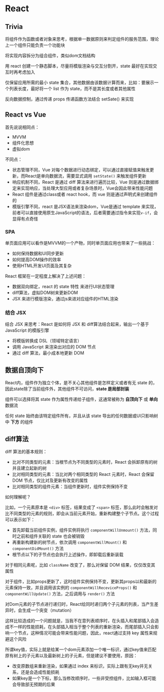 # React

## Trivia

将组件作为函数或者对象来思考，根据单一数据原则来判定组件的服务范围，理论上一个组件只能负责一个功能块

将实现内容拆分为组合组件，类似dom文档结构

用 react 创建一个静态脚本，尽量将模版渲染与交互分割开，state 最好在实现交互时再考虑加入

仅保留应用所需的最小 state 集合，其他数据由该数据计算而来，比如：要展示一个列表长度，最好将一个 list 作为 state，而不是其长度或者其他属性

反向数据控制，通过传递 props 传递函数方法结合 setSate() 来实现


## React vs Vue

首先说说相同点：

- MVVM
- 组件化思想
- 虚拟dom

不同点：

- 状态管理不同，Vue 对每个数据进行动态绑定，可以通过直接赋值来触发更新，而React是单向数据流，需要显式调用 `setState()` 来触发组件更新
- 响应机制不同，React 是通过 diff 算法来进行遍历比较，Vue 则是通过数据绑定来实现响应，当处理大型应用或者复杂场景时，Vue会因此带来性能问题
- React 组件是通过class或者 react hook，而 vue 则是通过声明式来创建组件的
- 模版引擎不同，react 是JSX语法来渲染dom，Vue是通过 template 来实现，前者可以直接使用原生JavaScript的语法，后者需要通过指令来实现`v-if`，会显得有点奇怪


### SPA

单页面应用可以看作是MVVM的一个产物，同时单页面应用也带来了一些挑战：
- 如何保持数据和UI同步更新
- 如何提高DOM操作的效率
- 使用HTML开发UI页面及其复杂

React 框架在一定程度上解决了上述问题：
- 数据双向绑定，react 的 state 特性 来进行UI状态管理
- diff算法，虚拟DOM树来更新DOM
- JSX 来进行模版渲染，通过js来进对应组件的HTML渲染

### 结合 JSX 

结合 JSX 来思考：React 是如何将 JSX 和 diff算法结合起来，输出一个基于 JavaScript 的模版引擎

- 将模版转换成 DSL（领域特定语言）
- 调用 JavaScript 来渲染出对应的 DOM 节点
- 通过 diff 算法，最小成本地更新 DOM



## 数据自顶向下

React内，组件作为独立个体，是不关心其他组件是怎样定义或者有无 state 的，因此state除了当前组件外，其他组件不可访问，**state 是局部封装**

组件可以选择将其 state 作为属性传递给子组件，这通常被称为 **自顶向下** 或 **单向** 数据流

任何 state 始终由该特定组件所有，并且从该 state 导出的任何数据或UI只影响树中 **下方** 的组件


## diff算法

diff 算法的基本规则：

- 比对不同类型的元素：当根节点为不同类型的元素时，React 会拆卸原有的树并且建立起新的树
- 比对相同类型的元素：当比对两个相同类型的 React 元素时，React 会保留 DOM 节点，仅比对及更新有改变的属性
- 比对相同类型的组件元素：当组件更新时，组件实例保持不变

如何理解呢？

比如，一个元素原本是 `<div>` 标签，结果变成了 `<span>` 标签，那么此时会触发对比不同类型的元素的规则，即会从当前元素开始，重新构建整个子节点。这个过程可以表示如下：

- 首先卸载当前组件实例，组件实例将执行 `componentWillUnmount()` 方法，同时之前和组件关联的 state 也会被销毁
- 再重新构建新的树节点，依次调用 `componentWillMount()` 和 `componentDidMount()` 方法
- 根节点以下的子节点也会执行上述操作，即卸载后重新装载

对于相同元素呢，比如 `className` 改变了，那么对保留 DOM 结果，仅仅改变其属性

对于组件，比如props更新了，这时组件实例保持不变，更新其props以和最新的元素保持一致，并且调用该实例的 `componentWillReceviceProps()` 和 `componentWillUpdate()` 方法，之后调用与 `render()` 方法

对Dom元素的子节点进行递归时，React绘同时递归两个子元素的列表，当产生差异时，会生成一个突变（mutation）

这样比较造成的一个问题就是，当我不在意列表顺序时，在头插入和尾部插入会造成不一样的性能损耗，在头部插入相当于整个列表的重新渲染，而尾部插入只会影响一个节点，这种情况可能会带来性能问题，因此，react通过支持 key 属性来规避这个风险

所谓key值，实际上就是给某一个dom元素添加一个唯一标识，通过key值来匹配原有树上的子元素以及最新树上的子元素，但是建议不要使用，原因：
- 改变原数组来重新渲染，如果通过 index 来标识，实际上跟有无key并无关系，还是会造成性能损耗
- 如果key是一个下标，那么当修改顺序时，一些非受控组件，比如输入框可能会导致部无预期的后果
